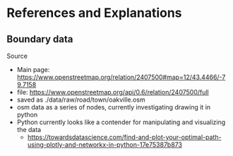 # References and Explanations

## Boundary data

Source

-   Main page: https://www.openstreetmap.org/relation/2407500#map=12/43.4466/-79.7158
-   file: https://www.openstreetmap.org/api/0.6/relation/2407500/full
-   saved as ./data/raw/road/town/oakville.osm
-   osm data as a series of nodes, currently investigating drawing it in python
-   Python currently looks like a contender for manipulating and visualizing the data
    -   https://towardsdatascience.com/find-and-plot-your-optimal-path-using-plotly-and-networkx-in-python-17e75387b873
